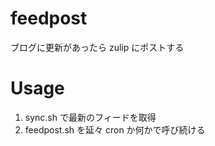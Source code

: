 # feedpost

ブログに更新があったら zulip にポストする

# Usage

1. sync.sh で最新のフィードを取得
2. feedpost.sh を延々 cron か何かで呼び続ける
